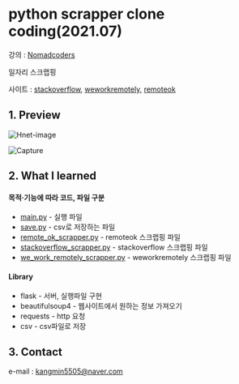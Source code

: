 # python scrapper clone coding(2021.07)
강의 : <a href="https://nomadcoders.co/python-for-beginners">Nomadcoders</a>
<p>일자리 스크랩핑<p/>
<p>사이트 : 
<a href="https://stackoverflow.com/jobs" target="_blank">stackoverflow<a/>,
<a href="https://weworkremotely.com/remote-jobs" target="_blank"> weworkremotely</a>,
<a href="https://remoteok.io" target="_blank">remoteok</a>
  
## 1. Preview
![Hnet-image](https://user-images.githubusercontent.com/74703501/126068253-65af7474-31a5-4c02-a7da-8949beb63855.gif)

![Capture](https://user-images.githubusercontent.com/74703501/126068621-7475f852-5462-4ef9-98fe-cfd983fbf652.PNG)


## 2. What I learned
<h4>목적·기능에 따라 코드, 파일 구분</h4>
<ul>
  <li><a href="https://github.com/kangmin5505/python_scrapper/blob/master/final_project/main.py" target="_blank">main.py</a> - 실행 파일</li>
  <li><a href="https://github.com/kangmin5505/python_scrapper/blob/master/final_project/save.py" target="_blank">save.py</a> - csv로 저장하는 파일</li>
  <li><a href="https://github.com/kangmin5505/python_scrapper/blob/master/final_project/remote_ok_scrapper.py" target="_blank">remote_ok_scrapper.py</a> - remoteok 스크랩핑 파일</li>
  <li><a href="https://github.com/kangmin5505/python_scrapper/blob/master/final_project/stackoverflow_scrapper.py" target="_blank">stackoverflow_scrapper.py</a> - stackoverflow 스크랩핑 파일</li>
  <li><a href="https://github.com/kangmin5505/python_scrapper/blob/master/final_project/we_work_remotely_scrapper.py" target="_blank">we_work_remotely_scrapper.py</a> - weworkremotely 스크랩핑 파일</li>
</ul>
  
<h4>Library</h4>
<ul>
  <li>flask - 서버, 실행파일 구현</li>
  <li>beautifulsoup4 - 웹사이트에서 원하는 정보 가져오기</li>
  <li>requests - http 요청</li>
  <li>csv - csv파일로 저장</li>
</ul>

## 3. Contact
e-mail : kangmin5505@naver.com
